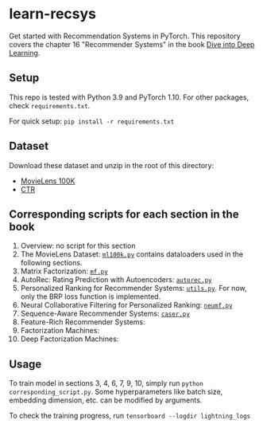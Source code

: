# learn-recsys
Get started with Recommendation Systems in PyTorch. This repository covers the chapter 16 "Recommender Systems" in the book [Dive into Deep Learning](https://d2l.ai/chapter_recommender-systems/index.html).

## Setup
This repo is tested with Python 3.9 and PyTorch 1.10. For other packages, check `requirements.txt`.

For quick setup: `pip install -r requirements.txt`

## Dataset
Download these dataset and unzip in the root of this directory:
- [MovieLens 100K](https://grouplens.org/datasets/movielens/100k/)
- [CTR](http://d2l-data.s3-accelerate.amazonaws.com/ctr.zip)

## Corresponding scripts for each section in the book
1. Overview: no script for this section
2. The MovieLens Dataset: [`ml100k.py`](ml100k.py) contains dataloaders used in the following sections.
3. Matrix Factorization: [`mf.py`](mf.py)
4. AutoRec: Rating Prediction with Autoencoders: [`autorec.py`](autorec.py)
5. Personalized Ranking for Recommender Systems: [`utils.py`](utils.py). For now, only the BRP loss function is implemented.
6. Neural Collaborative Filtering for Personalized Ranking: [`neumf.py`](neumf.py)
7. Sequence-Aware Recommender Systems: [`caser.py`](caser.py)
8. Feature-Rich Recommender Systems: 
9. Factorization Machines:
10. Deep Factorization Machines: 

## Usage
To train model in sections 3, 4, 6, 7, 9, 10, simply run `python corresponding_script.py`. Some hyperparameters like batch size, embedding dimension, etc. can be modified by arguments.

To check the training progress, run `tensorboard --logdir lightning_logs`
